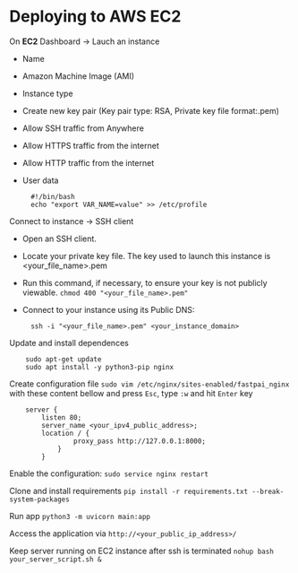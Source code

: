 # Deploying to AWS EC2

On **EC2** Dashboard -> Lauch an instance

- Name
- Amazon Machine Image (AMI)
- Instance type
- Create new key pair (Key pair type: RSA, Private key file format:.pem)
- Allow SSH traffic from Anywhere
- Allow HTTPS traffic from the internet
- Allow HTTP traffic from the internet
- User data

        #!/bin/bash
        echo "export VAR_NAME=value" >> /etc/profile

Connect to instance -> SSH client

- Open an SSH client.
- Locate your private key file. The key used to launch this instance is <your_file_name>.pem
- Run this command, if necessary, to ensure your key is not publicly viewable. `chmod 400 "<your_file_name>.pem"`
- Connect to your instance using its Public DNS:

        ssh -i "<your_file_name>.pem" <your_instance_domain>

Update and install dependences

        sudo apt-get update
        sudo apt install -y python3-pip nginx

Create configuration file `sudo vim /etc/nginx/sites-enabled/fastpai_nginx` with these content bellow and  press `Esc`, type `:w` and hit `Enter` key

        server {
            listen 80;
            server_name <your_ipv4_public_address>;
            location / {
                    proxy_pass http://127.0.0.1:8000;
                }       
            }

Enable the configuration: `sudo service nginx restart`

Clone and install requirements `pip install -r requirements.txt --break-system-packages`

Run app `python3 -m uvicorn main:app`

Access the application via `http://<your_public_ip_address>/`

Keep server running on EC2 instance after ssh is terminated `nohup bash your_server_script.sh &`
